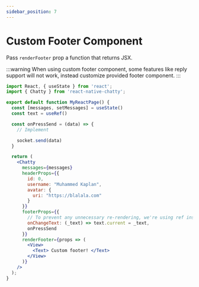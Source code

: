 ```yaml
---
sidebar_position: 7
---
```


# Custom Footer Component

Pass `renderFooter` prop a function that returns JSX.

:::warning
When using custom footer component, some features like reply support will not work, instead customize provided footer component.
:::

```jsx
import React, { useState } from 'react';
import { Chatty } from 'react-native-chatty';

export default function MyReactPage() {
  const [messages, setMessages] = useState()
  const text = useRef()

  const onPressSend = (data) => {
    // Implement

    socket.send(data)
  }

  return (
    <Chatty
      messages={messages}
      headerProps={{
        id: 0,
        username: "Muhammed Kaplan",
        avatar: {
          uri: "https://blalala.com"
        }
      }}
      footerProps={{
        // To prevent any unnecessary re-rendering, we're using ref instead of states.
        onChangeText: (_text) => text.current = _text,
        onPressSend
      }}
      renderFooter={props => (
        <View>
          <Text> Custom footer! </Text>
        </View>
      )}
    />
  );
}
```

